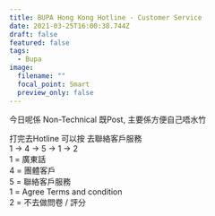 ```yaml
---
title: BUPA Hong Kong Hotline - Customer Service
date: 2021-03-25T16:00:38.744Z
draft: false
featured: false
tags:
  - Bupa
image:
  filename: ""
  focal_point: Smart
  preview_only: false
---
```

今日呢係 Non-Technical 既Post, 主要係方便自己唔水竹

打完去Hotline 可以按 去聯絡客戶服務\
1 -> 4 -> 5 -> 1 -> 2\
1 = 廣東話\
4 = 團體客戶\
5 = 聯絡客戶服務\
1 = Agree Terms and condition\
2 = 不去做問卷 / 評分